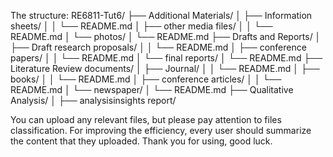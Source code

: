The structure:
RE6811-Tut6/
    ├── Additional Materials/
    │   ├── Information sheets/
    │   │   └── README.md
    │   ├── other media files/
    │   │   └── README.md
    │   └── photos/
    │       └── README.md
    ├── Drafts and Reports/
    │   ├── Draft research proposals/
    │   │   └── README.md
    │   ├── conference papers/
    │   │   └── README.md
    │   └── final reports/
    │       └── README.md
    ├── Literature Review documents/
    │   ├── Journal/
    │   │   └── README.md
    │   ├── books/
    │   │   └── README.md
    │   ├── conference articles/
    │   │   └── README.md
    │   └── newspaper/
    │       └── README.md
    ├── Qualitative Analysis/
    │   ├── analysisinsights report/

You can upload any relevant files, but please pay attention to files classification. For improving the efficiency, every user should summarize the content that they uploaded. Thank you for using, good luck.
